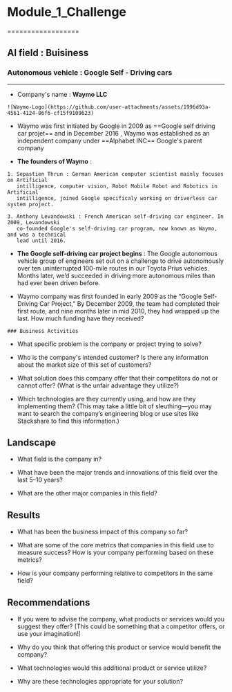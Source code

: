  # Module_1_Challenge
  ==================

 ## AI field : Buisiness

  ### Autonomous vehicle : Google Self - Driving cars 
   --------------------------------------------

   * Company's name : **Waymo LLC**

    ![Waymo-Logo](https://github.com/user-attachments/assets/1996d93a-4561-4124-86f6-cf15f9109623)
   
   * Waymo was first initiated by Google in 2009 as ==Google self driving car projet==
     and in December 2016 , Waymo was established as an independent company under 
     ==Alphabet INC== Google's parent company 

   * **The founders of Waymo** :

    1. Sepastien Thrun : German American computer scientist mainly focuses on Artificial 
       intilligence, computer vision, Robot Mobile Robot and Robotics in Artificial 
       intilligence, joined Google specificaly working on driverless car system project.

    3. Anthony Levandowski : French American self-driving car engineer. In 2009, Levandowski 
       co-founded Google's self-driving car program, now known as Waymo, and was a technical 
       lead until 2016. 

   * **The Google self-driving car project begins** :
    The Google autonomous vehicle group of engineers set out on a challenge to drive 
    autonomously over ten uninterrupted 100-mile routes in our Toyota Prius vehicles. Months 
    later, we’d succeeded in driving more autonomous miles than had ever been driven before.

   * Waymo company was first founded in early 2009 as the “Google Self-Driving Car Project,”
    By December 2009, the team had completed their  first route, and nine months later in mid 2010, 
    they had wrapped up the last.
    How much funding have they received?


    ### Business Activities

* What specific problem is the company or project trying to solve?

* Who is the company's intended customer? Is there any information about the market size of this set of customers?

* What solution does this company offer that their competitors do not or cannot offer? (What is the unfair advantage they utilize?)

* Which technologies are they currently using, and how are they implementing them? (This may take a little bit of sleuthing&mdash;you may want to search the company’s engineering blog or use sites like Stackshare to find this information.)

## Landscape

* What field is the company in?

* What have been the major trends and innovations of this field over the last 5&ndash;10 years?

* What are the other major companies in this field?

## Results

* What has been the business impact of this company so far?

* What are some of the core metrics that companies in this field use to measure success? How is your company performing based on these metrics?

* How is your company performing relative to competitors in the same field?

## Recommendations

* If you were to advise the company, what products or services would you suggest they offer? (This could be something that a competitor offers, or use your imagination!)

* Why do you think that offering this product or service would benefit the company?

* What technologies would this additional product or service utilize?

* Why are these technologies appropriate for your solution?
